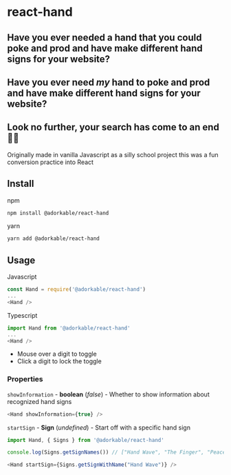 # react-hand

## Have you ever needed a hand that you could poke and prod and have make different hand signs for your website? 
## Have you ever need _my_ hand to poke and prod and have make different hand signs for your website?
## Look no further, your search has come to an end 🕺🌵

Originally made in vanilla Javascript as a silly school project this was a fun conversion practice into React

## Install

npm
```sh
npm install @adorkable/react-hand
```

yarn
```sh
yarn add @adorkable/react-hand
```

## Usage

Javascript
```js
const Hand = require('@adorkable/react-hand')
...
<Hand />
```

Typescript
```ts
import Hand from '@adorkable/react-hand'
...
<Hand />
```

* Mouse over a digit to toggle
* Click a digit to lock the toggle 

### Properties

`showInformation` - **boolean** (_false_) - Whether to show information about recognized hand signs
```js
<Hand showInformation={true} />
```

`startSign` - **Sign** (_undefined_) - Start off with a specific hand sign
```js
import Hand, { Signs } from '@adorkable/react-hand'

console.log(Signs.getSignNames()) // ["Hand Wave", "The Finger", "Peace Sign"...]

<Hand startSign={Signs.getSignWithName("Hand Wave")} />
```